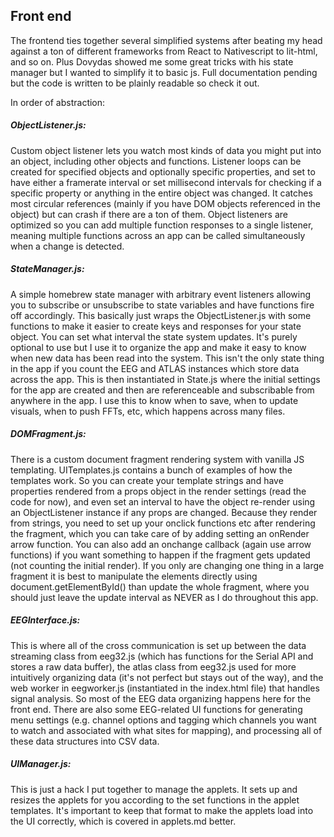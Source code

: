 ## Front end
The frontend ties together several simplified systems after beating my head against a ton of different frameworks from React to Nativescript to lit-html, and so on. Plus Dovydas showed me some great tricks with his state manager but I wanted to simplify it to basic js. Full documentation pending but the code is written to be plainly readable so check it out.

In order of abstraction:

##### ObjectListener.js: 
Custom object listener lets you watch most kinds of data you might put into an object, including other objects and functions. Listener loops can be created for specified objects and optionally specific properties, and set to have either a framerate interval or set millisecond intervals for checking if a specific property or anything in the entire object was changed. It catches most circular references (mainly if you have DOM objects referenced in the object) but can crash if there are a ton of them. Object listeners are optimized so you can add multiple function responses to a single listener, meaning multiple functions across an app can be called simultaneously when a change is detected. 

##### StateManager.js: 
A simple homebrew state manager with arbitrary event listeners allowing you to subscribe or unsubscribe to state variables and have functions fire off accordingly. This basically just wraps the ObjectListener.js with some functions to make it easier to create keys and responses for your state object. You can set what interval the state system updates. It's purely optional to use but I use it to organize the app and make it easy to know when new data has been read into the system. This isn't the only state thing in the app if you count the EEG and ATLAS instances which store data across the app. This is then instantiated in State.js where the initial settings for the app are created and then are referenceable and subscribable from anywhere in the app. I use this to know when to save, when to update visuals, when to push FFTs, etc, which happens across many files.

##### DOMFragment.js: 
There is a custom document fragment rendering system with vanilla JS templating. UITemplates.js contains a bunch of examples of how the templates work. So you can create your template strings and have properties rendered from a props object in the render settings (read the code for now), and even set an interval to have the object re-render using an ObjectListener instance if any props are changed. Because they render from strings, you need to set up your onclick functions etc after rendering the fragment, which you can take care of by adding setting an onRender arrow function. You can also add an onchange callback (again use arrow functions) if you want something to happen if the fragment gets updated (not counting the initial render). If you only are changing one thing in a large fragment it is best to manipulate the elements directly using document.getElementById() than update the whole fragment, where you should just leave the update interval as NEVER as I do throughout this app.

##### EEGInterface.js: 
This is where all of the cross communication is set up between the data streaming class from eeg32.js (which has functions for the Serial API and stores a raw data buffer), the atlas class from eeg32.js used for more intuitively organizing data (it's not perfect but stays out of the way), and the web worker in eegworker.js (instantiated in the index.html file) that handles signal analysis. So most of the EEG data organizing happens here for the front end. There are also some EEG-related UI functions for generating menu settings (e.g. channel options and tagging which channels you want to watch and associated with what sites for mapping), and processing all of these data structures into CSV data.

##### UIManager.js: 
This is just a hack I put together to manage the applets. It sets up and resizes the applets for you according to the set functions in the applet templates. It's important to keep that format to make the applets load into the UI correctly, which is covered in applets.md better.